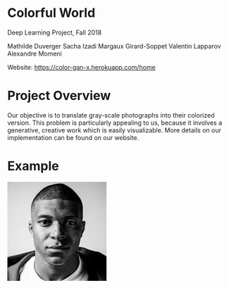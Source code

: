 # Colorful World

Deep Learning Project, Fall 2018

Mathilde Duverger 
Sacha Izadi 
Margaux Girard-Soppet
Valentin Lapparov
Alexandre Momeni

Website: https://color-gan-x.herokuapp.com/home

# Project Overview

Our objective is to translate gray-scale photographs into their colorized version. This problem is particularly appealing to us, because it involves a generative, creative work which is easily visualizable. More details on our implementation can be found on our website. 

# Example

![prediction_color](prediction_data/Mbappe_TIME.jpg)
